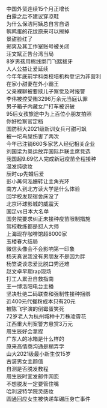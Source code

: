 中国外贸连续15个月正增长  
白露之后不建议穿凉鞋  
为什么保洁阿姨总自言自语  
鹌鹑蛋的花纹原来可以擦掉  
景甜脸红了  
郑爽及其工作室账号被关闭  
汪文斌正告台湾当局  
8岁男孩用棉线绑门飞踹拔牙  
人人公益让爱延续  
今年年底前学科类校培机构登记为非营利  
在家小甜妻在外小霸王  
父亲裸聊被要挟儿子察觉及时报警  
李伟被控受贿3296万余元当庭认罪  
男子箱子内藏女尸打车被识破  
95后女孩旅途中为上百位小朋友拍照  
你好检察官定档  
国防科大2021级新训女兵可甜可飒  
被一坨鸟屎伤害了两次  
今年已注销660多家艺人经纪相关企业  
刘国梁为奥运放弃国际乒联主席竞选  
我国超9.69亿人完成新冠疫苗全程接种  
湿发纯欲妆  
辰时cp先婚后爱  
彭小苒何泓姗转让主角光环  
南方人到北方读大学是什么体验  
回学校发现宿舍床没了  
北京环球影城的威震天  
国足vs日本大名单  
国务院要求纠正未接种疫苗限制措施  
驾校教练都是怼人大师  
上海现存咖啡馆超8000家  
玉楼春大结局  
微信头像会不会影响第一印象  
杨天真说我没有男朋友不是因为胖  
杨笠说谈恋爱比脱口秀还难  
赵文卓早期rap现场  
打工人累丑自救指南  
王一博洛阳电台主播  
坚决杜绝二码联查和强制性接种捆绑  
近400元代餐粉成本只有20元  
被陈飞宇演的倒霉蛋笑死  
72岁老人为杭州城种十万株凌霄花  
江西重大刑案警方悬赏3万元  
周生辰好会拿捏  
广东人的冰箱是什么样的  
原来高情商沟通是糊弄学  
山大2021级最小新生仅15岁  
古装男女主颜值  
自测是否脱发教程  
周生辰时宜发邮件网恋  
不想脱发一定要管住嘴  
哈利波特学院灵感妆  
圆通回应女生被快递车碾压身亡事件  
